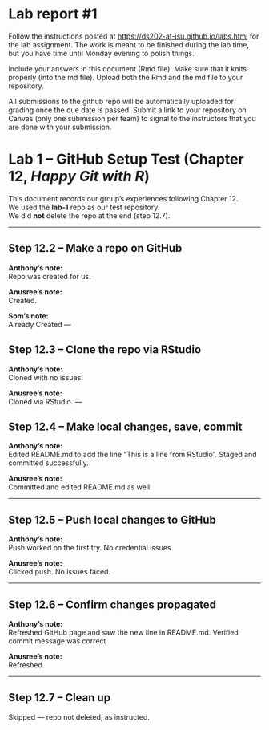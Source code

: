 
<!-- README.md is generated from README.Rmd. Please edit the README.Rmd file -->

# Lab report \#1

Follow the instructions posted at
<https://ds202-at-isu.github.io/labs.html> for the lab assignment. The
work is meant to be finished during the lab time, but you have time
until Monday evening to polish things.

Include your answers in this document (Rmd file). Make sure that it
knits properly (into the md file). Upload both the Rmd and the md file
to your repository.

All submissions to the github repo will be automatically uploaded for
grading once the due date is passed. Submit a link to your repository on
Canvas (only one submission per team) to signal to the instructors that
you are done with your submission.

# Lab 1 – GitHub Setup Test (Chapter 12, *Happy Git with R*)

This document records our group’s experiences following Chapter 12.  
We used the **lab-1** repo as our test repository.  
We did **not** delete the repo at the end (step 12.7).

------------------------------------------------------------------------

## Step 12.2 – Make a repo on GitHub

**Anthony’s note:**  
Repo was created for us.

**Anusree’s note:**  
Created.

**Som’s note:**  
Already Created —

## Step 12.3 – Clone the repo via RStudio

**Anthony’s note:**  
Cloned with no issues!

**Anusree’s note:**  
Cloned via RStudio. —

## Step 12.4 – Make local changes, save, commit

**Anthony’s note:**  
Edited README.md to add the line “This is a line from RStudio”. Staged
and committed successfully.

**Anusree’s note:**  
Committed and edited README.md as well.

------------------------------------------------------------------------

## Step 12.5 – Push local changes to GitHub

**Anthony’s note:**  
Push worked on the first try. No credential issues.

**Anusree’s note:**  
Clicked push. No issues faced.

------------------------------------------------------------------------

## Step 12.6 – Confirm changes propagated

**Anthony’s note:**  
Refreshed GitHub page and saw the new line in README.md. Verified commit
message was correct

**Anusree’s note:**  
Refreshed.

------------------------------------------------------------------------

## Step 12.7 – Clean up

Skipped — repo not deleted, as instructed.
